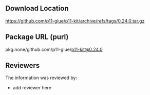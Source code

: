 ## Download Location

https://github.com/p11-glue/p11-kit/archive/refs/tags/0.24.0.tar.gz

## Package URL (purl)

pkg:none/github.com/p11-glue/p11-kit@0.24.0

## Reviewers

The information was reviewed by:

* add reviewer here